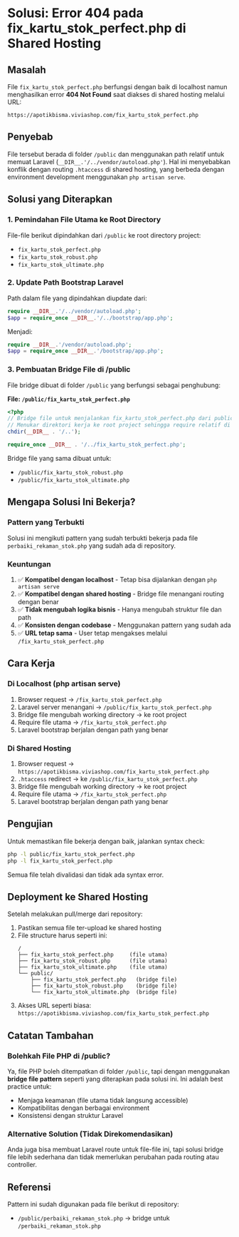 # Solusi: Error 404 pada fix_kartu_stok_perfect.php di Shared Hosting

## Masalah
File `fix_kartu_stok_perfect.php` berfungsi dengan baik di localhost namun menghasilkan error **404 Not Found** saat diakses di shared hosting melalui URL:
```
https://apotikbisma.viviashop.com/fix_kartu_stok_perfect.php
```

## Penyebab
File tersebut berada di folder `/public` dan menggunakan path relatif untuk memuat Laravel (`__DIR__.'/../vendor/autoload.php'`). Hal ini menyebabkan konflik dengan routing `.htaccess` di shared hosting, yang berbeda dengan environment development menggunakan `php artisan serve`.

## Solusi yang Diterapkan

### 1. **Pemindahan File Utama ke Root Directory**
File-file berikut dipindahkan dari `/public` ke root directory project:
- `fix_kartu_stok_perfect.php`
- `fix_kartu_stok_robust.php`
- `fix_kartu_stok_ultimate.php`

### 2. **Update Path Bootstrap Laravel**
Path dalam file yang dipindahkan diupdate dari:
```php
require __DIR__.'/../vendor/autoload.php';
$app = require_once __DIR__.'/../bootstrap/app.php';
```

Menjadi:
```php
require __DIR__.'/vendor/autoload.php';
$app = require_once __DIR__.'/bootstrap/app.php';
```

### 3. **Pembuatan Bridge File di /public**
File bridge dibuat di folder `/public` yang berfungsi sebagai penghubung:

**File: `/public/fix_kartu_stok_perfect.php`**
```php
<?php
// Bridge file untuk menjalankan fix_kartu_stok_perfect.php dari public webroot
// Menukar direktori kerja ke root project sehingga require relatif di script utuh bekerja
chdir(__DIR__ . '/..');

require_once __DIR__ . '/../fix_kartu_stok_perfect.php';
```

Bridge file yang sama dibuat untuk:
- `/public/fix_kartu_stok_robust.php`
- `/public/fix_kartu_stok_ultimate.php`

## Mengapa Solusi Ini Bekerja?

### Pattern yang Terbukti
Solusi ini mengikuti pattern yang sudah terbukti bekerja pada file `perbaiki_rekaman_stok.php` yang sudah ada di repository.

### Keuntungan
1. ✅ **Kompatibel dengan localhost** - Tetap bisa dijalankan dengan `php artisan serve`
2. ✅ **Kompatibel dengan shared hosting** - Bridge file menangani routing dengan benar
3. ✅ **Tidak mengubah logika bisnis** - Hanya mengubah struktur file dan path
4. ✅ **Konsisten dengan codebase** - Menggunakan pattern yang sudah ada
5. ✅ **URL tetap sama** - User tetap mengakses melalui `/fix_kartu_stok_perfect.php`

## Cara Kerja

### Di Localhost (php artisan serve)
1. Browser request → `/fix_kartu_stok_perfect.php`
2. Laravel server menangani → `/public/fix_kartu_stok_perfect.php`
3. Bridge file mengubah working directory → ke root project
4. Require file utama → `/fix_kartu_stok_perfect.php`
5. Laravel bootstrap berjalan dengan path yang benar

### Di Shared Hosting
1. Browser request → `https://apotikbisma.viviashop.com/fix_kartu_stok_perfect.php`
2. `.htaccess` redirect → ke `/public/fix_kartu_stok_perfect.php`
3. Bridge file mengubah working directory → ke root project
4. Require file utama → `/fix_kartu_stok_perfect.php`
5. Laravel bootstrap berjalan dengan path yang benar

## Pengujian

Untuk memastikan file bekerja dengan baik, jalankan syntax check:
```bash
php -l public/fix_kartu_stok_perfect.php
php -l fix_kartu_stok_perfect.php
```

Semua file telah divalidasi dan tidak ada syntax error.

## Deployment ke Shared Hosting

Setelah melakukan pull/merge dari repository:
1. Pastikan semua file ter-upload ke shared hosting
2. File structure harus seperti ini:
   ```
   /
   ├── fix_kartu_stok_perfect.php     (file utama)
   ├── fix_kartu_stok_robust.php      (file utama)
   ├── fix_kartu_stok_ultimate.php    (file utama)
   └── public/
       ├── fix_kartu_stok_perfect.php   (bridge file)
       ├── fix_kartu_stok_robust.php    (bridge file)
       └── fix_kartu_stok_ultimate.php  (bridge file)
   ```
3. Akses URL seperti biasa: `https://apotikbisma.viviashop.com/fix_kartu_stok_perfect.php`

## Catatan Tambahan

### Bolehkah File PHP di /public?
Ya, file PHP boleh ditempatkan di folder `/public`, tapi dengan menggunakan **bridge file pattern** seperti yang diterapkan pada solusi ini. Ini adalah best practice untuk:
- Menjaga keamanan (file utama tidak langsung accessible)
- Kompatibilitas dengan berbagai environment
- Konsistensi dengan struktur Laravel

### Alternative Solution (Tidak Direkomendasikan)
Anda juga bisa membuat Laravel route untuk file-file ini, tapi solusi bridge file lebih sederhana dan tidak memerlukan perubahan pada routing atau controller.

## Referensi
Pattern ini sudah digunakan pada file berikut di repository:
- `/public/perbaiki_rekaman_stok.php` → bridge untuk `/perbaiki_rekaman_stok.php`
